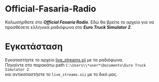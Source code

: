 # Official-Fasaria-Radio

Καλωσήρθατε στο ***Official Fasaria Radio***. Εδώ θα βρείτε το αρχείο για να προσθέσετε ελληνικά ραδιόφωνα στο ***Euro Truck Simulator 2***.

# Εγκατάσταση

Εγκαταστήστε το αρχείο [live_streams.sii](https://github.com/DatDaf/Official-Fasaria-Radio/blob/main/live_streams.sii) με τα ραδιόφωνα.  
Πηγαίντε στο παρακάτω path `C:\Users\\*user*\Documents\Euro Truck Simulator 2`  
και αντικαταστήστε το `live_streams.sii` με το δικό μας.
